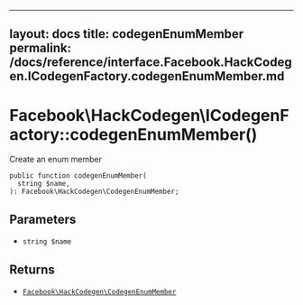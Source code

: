 
***

layout: docs
title: codegenEnumMember
permalink: /docs/reference/interface.Facebook.HackCodegen.ICodegenFactory.codegenEnumMember.md
---







# Facebook\\HackCodegen\\ICodegenFactory::codegenEnumMember()




Create an enum member




``` Hack
public function codegenEnumMember(
  string $name,
): Facebook\HackCodegen\CodegenEnumMember;
```




## Parameters




* ` string $name `




## Returns




- [` Facebook\HackCodegen\CodegenEnumMember `](<class.Facebook.HackCodegen.CodegenEnumMember.md>)